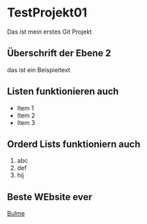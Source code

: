 # TestProjekt01
Das ist mein erstes Git Projekt

## Überschrift der Ebene 2
das ist ein Beispieltext

## Listen funktionieren auch 

- Item 1
- Item 2
- Item 3

## Orderd Lists funktioniern auch

1. abc
2. def
3. hij

## Beste WEbsite ever

[Bulme](https://www.bulme.at)